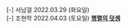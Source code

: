 [-] 서남걸 2022.03.29 (화요일)  
[-] 조현학 2022.04.03 (토요일)
<strong><u>[행렬의 덧셈](https://programmers.co.kr/learn/courses/30/lessons/12950)</u></strong>

